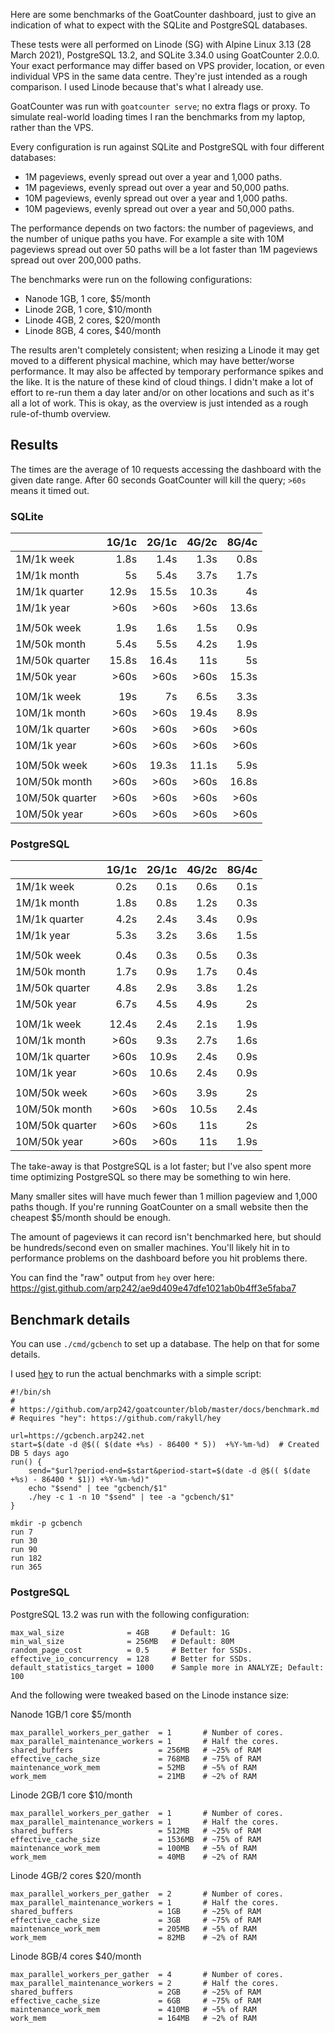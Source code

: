 Here are some benchmarks of the GoatCounter dashboard, just to give an indication
of what to expect with the SQLite and PostgreSQL databases.

These tests were all performed on Linode (SG) with Alpine Linux 3.13 (28 March
2021), PostgreSQL 13.2, and SQLite 3.34.0 using GoatCounter 2.0.0. Your exact
performance may differ based on VPS provider, location, or even individual VPS
in the same data centre. They're just intended as a rough comparison. I used
Linode because that's what I already use.

GoatCounter was run with `goatcounter serve`; no extra flags or proxy. To
simulate real-world loading times I ran the benchmarks from my laptop, rather
than the VPS.

Every configuration is run against SQLite and PostgreSQL with four different
databases:

- 1M pageviews, evenly spread out over a year and 1,000 paths.
- 1M pageviews, evenly spread out over a year and 50,000 paths.
- 10M pageviews, evenly spread out over a year and 1,000 paths.
- 10M pageviews, evenly spread out over a year and 50,000 paths.

The performance depends on two factors: the number of pageviews, and the number
of unique paths you have. For example a site with 10M pageviews spread out over
50 paths will be a lot faster than 1M pageviews spread out over 200,000 paths.

The benchmarks were run on the following configurations:

- Nanode 1GB, 1 core, $5/month
- Linode 2GB, 1 core, $10/month
- Linode 4GB, 2 cores, $20/month
- Linode 8GB, 4 cores, $40/month

The results aren't completely consistent; when resizing a Linode it may get
moved to a different physical machine, which may have better/worse performance.
It may also be affected by temporary performance spikes and the like. It is the
nature of these kind of cloud things. I didn't make a lot of effort to re-run
them a day later and/or on other locations and such as it's all a lot of work.
This is okay, as the overview is just intended as a rough rule-of-thumb
overview.


Results
-------

The times are the average of 10 requests accessing the dashboard with the given
date range. After 60 seconds GoatCounter will kill the query; `>60s` means it
timed out.


### SQLite

|                 | 1G/1c | 2G/1c | 4G/2c | 8G/4c |
| --------------  | ----: | ----: | ----: | ----: |
| 1M/1k week      | 1.8s  | 1.4s  | 1.3s  | 0.8s  |
| 1M/1k month     | 5s    | 5.4s  | 3.7s  | 1.7s  |
| 1M/1k quarter   | 12.9s | 15.5s | 10.3s | 4s    |
| 1M/1k year      | >60s  | >60s  | >60s  | 13.6s |
|                 |       |       |       |       |
| 1M/50k week     | 1.9s  | 1.6s  | 1.5s  | 0.9s  |
| 1M/50k month    | 5.4s  | 5.5s  | 4.2s  | 1.9s  |
| 1M/50k quarter  | 15.8s | 16.4s | 11s   | 5s    |
| 1M/50k year     | >60s  | >60s  | >60s  | 15.3s |
|                 |       |       |       |       |
| 10M/1k week     | 19s   | 7s    | 6.5s  | 3.3s  |
| 10M/1k month    | >60s  | >60s  | 19.4s | 8.9s  |
| 10M/1k quarter  | >60s  | >60s  | >60s  | >60s  |
| 10M/1k year     | >60s  | >60s  | >60s  | >60s  |
|                 |       |       |       |       |
| 10M/50k week    | >60s  | 19.3s | 11.1s | 5.9s  |
| 10M/50k month   | >60s  | >60s  | >60s  | 16.8s |
| 10M/50k quarter | >60s  | >60s  | >60s  | >60s  |
| 10M/50k year    | >60s  | >60s  | >60s  | >60s  |


### PostgreSQL

|                 | 1G/1c | 2G/1c | 4G/2c | 8G/4c |
| --------------  | ----: | ----: | ----: | ----: |
| 1M/1k week      | 0.2s  | 0.1s  | 0.6s  | 0.1s  |
| 1M/1k month     | 1.8s  | 0.8s  | 1.2s  | 0.3s  |
| 1M/1k quarter   | 4.2s  | 2.4s  | 3.4s  | 0.9s  |
| 1M/1k year      | 5.3s  | 3.2s  | 3.6s  | 1.5s  |
|                 |       |       |       |       |
| 1M/50k week     | 0.4s  | 0.3s  | 0.5s  | 0.3s  |
| 1M/50k month    | 1.7s  | 0.9s  | 1.7s  | 0.4s  |
| 1M/50k quarter  | 4.8s  | 2.9s  | 3.8s  | 1.2s  |
| 1M/50k year     | 6.7s  | 4.5s  | 4.9s  | 2s    |
|                 |       |       |       |       |
| 10M/1k week     | 12.4s | 2.4s  | 2.1s  | 1.9s  |
| 10M/1k month    | >60s  | 9.3s  | 2.7s  | 1.6s  |
| 10M/1k quarter  | >60s  | 10.9s | 2.4s  | 0.9s  |
| 10M/1k year     | >60s  | 10.6s | 2.4s  | 0.9s  |
|                 |       |       |       |       |
| 10M/50k week    | >60s  | >60s  | 3.9s  | 2s    |
| 10M/50k month   | >60s  | >60s  | 10.5s | 2.4s  |
| 10M/50k quarter | >60s  | >60s  | 11s   | 2s    |
| 10M/50k year    | >60s  | >60s  | 11s   | 1.9s  |


The take-away is that PostgreSQL is a lot faster; but I've also spent more time
optimizing PostgreSQL so there may be something to win here.

Many smaller sites will have much fewer than 1 million pageview and 1,000 paths
though. If you're running GoatCounter on a small website then the cheapest
$5/month should be enough.

The amount of pageviews it can record isn't benchmarked here, but should be
hundreds/second even on smaller machines. You'll likely hit in to performance
problems on the dashboard before you hit problems there.

You can find the "raw" output from `hey` over here:
https://gist.github.com/arp242/ae9d409e47dfe1021ab0b4ff3e5faba7


Benchmark details
-----------------

You can use `./cmd/gcbench` to set up a database. The help on that for some
details.

I used [hey][hey] to run the actual benchmarks with a simple script:

    #!/bin/sh
    #
    # https://github.com/arp242/goatcounter/blob/master/docs/benchmark.md
    # Requires "hey": https://github.com/rakyll/hey

    url=https://gcbench.arp242.net
    start=$(date -d @$(( $(date +%s) - 86400 * 5))  +%Y-%m-%d)  # Created DB 5 days ago
    run() {
        send="$url?period-end=$start&period-start=$(date -d @$(( $(date +%s) - 86400 * $1)) +%Y-%m-%d)"
        echo "$send" | tee "gcbench/$1"
        ./hey -c 1 -n 10 "$send" | tee -a "gcbench/$1"
    }

    mkdir -p gcbench
    run 7
    run 30
    run 90
    run 182
    run 365


[hey]: https://github.com/rakyll/hey


### PostgreSQL

PostgreSQL 13.2 was run with the following configuration:

    max_wal_size              = 4GB     # Default: 1G
    min_wal_size              = 256MB   # Default: 80M
    random_page_cost          = 0.5     # Better for SSDs.
    effective_io_concurrency  = 128     # Better for SSDs.
    default_statistics_target = 1000    # Sample more in ANALYZE; Default: 100

And the following were tweaked based on the Linode instance size:

Nanode 1GB/1 core   $5/month

    max_parallel_workers_per_gather  = 1       # Number of cores.
    max_parallel_maintenance_workers = 1       # Half the cores.
    shared_buffers                   = 256MB   # ~25% of RAM
    effective_cache_size             = 768MB   # ~75% of RAM
    maintenance_work_mem             = 52MB    # ~5% of RAM
    work_mem                         = 21MB    # ~2% of RAM


Linode 2GB/1 core  $10/month

    max_parallel_workers_per_gather  = 1       # Number of cores.
    max_parallel_maintenance_workers = 1       # Half the cores.
    shared_buffers                   = 512MB   # ~25% of RAM
    effective_cache_size             = 1536MB  # ~75% of RAM
    maintenance_work_mem             = 100MB   # ~5% of RAM
    work_mem                         = 40MB    # ~2% of RAM


Linode 4GB/2 cores  $20/month

    max_parallel_workers_per_gather  = 2       # Number of cores.
    max_parallel_maintenance_workers = 1       # Half the cores.
    shared_buffers                   = 1GB     # ~25% of RAM
    effective_cache_size             = 3GB     # ~75% of RAM
    maintenance_work_mem             = 205MB   # ~5% of RAM
    work_mem                         = 82MB    # ~2% of RAM

Linode 8GB/4 cores  $40/month

    max_parallel_workers_per_gather  = 4       # Number of cores.
    max_parallel_maintenance_workers = 2       # Half the cores.
    shared_buffers                   = 2GB     # ~25% of RAM
    effective_cache_size             = 6GB     # ~75% of RAM
    maintenance_work_mem             = 410MB   # ~5% of RAM
    work_mem                         = 164MB   # ~2% of RAM
